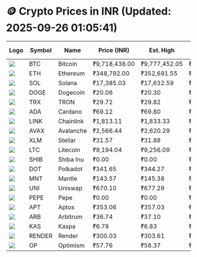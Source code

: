 # 🪙 Crypto Prices in INR (Updated: 2025-09-26 01:05:41)

| Logo | Symbol | Name       | Price (INR) | Est. High | Est. Low | Gross Profit | Fees | Net Profit | ROI % |
|------|--------|------------|-------------|-----------|----------|---------------|------|-------------|--------|
| ![](https://coin-images.coingecko.com/coins/images/1/large/bitcoin.png?1696501400) | BTC    | Bitcoin    | ₹9,718,438.00 | ₹9,777,452.05 | ₹9,659,423.95 | ₹1,221.90 | ₹200.00 | ₹1,021.90 | 1.02% |
| ![](https://coin-images.coingecko.com/coins/images/279/large/ethereum.png?1696501628) | ETH    | Ethereum   | ₹348,792.00 | ₹352,691.55 | ₹344,892.45 | ₹2,261.31 | ₹200.00 | ₹2,061.31 | 2.06% |
| ![](https://coin-images.coingecko.com/coins/images/4128/large/solana.png?1718769756) | SOL    | Solana     | ₹17,385.03 | ₹17,632.59 | ₹17,137.47 | ₹2,889.11 | ₹200.00 | ₹2,689.11 | 2.69% |
| ![](https://coin-images.coingecko.com/coins/images/5/large/dogecoin.png?1696501409) | DOGE   | Dogecoin   | ₹20.06 | ₹20.30 | ₹19.82 | ₹2,421.80 | ₹200.00 | ₹2,221.80 | 2.22% |
| ![](https://coin-images.coingecko.com/coins/images/1094/large/tron-logo.png?1696502193) | TRX    | TRON       | ₹29.72 | ₹29.82 | ₹29.62 | ₹648.12 | ₹200.00 | ₹448.12 | 0.45% |
| ![](https://coin-images.coingecko.com/coins/images/975/large/cardano.png?1696502090) | ADA    | Cardano    | ₹69.12 | ₹69.80 | ₹68.44 | ₹1,994.52 | ₹200.00 | ₹1,794.52 | 1.79% |
| ![](https://coin-images.coingecko.com/coins/images/877/large/chainlink-new-logo.png?1696502009) | LINK   | Chainlink  | ₹1,813.11 | ₹1,833.33 | ₹1,792.89 | ₹2,256.08 | ₹200.00 | ₹2,056.08 | 2.06% |
| ![](https://coin-images.coingecko.com/coins/images/12559/large/Avalanche_Circle_RedWhite_Trans.png?1696512369) | AVAX   | Avalanche  | ₹2,566.44 | ₹2,620.29 | ₹2,512.59 | ₹4,286.17 | ₹200.00 | ₹4,086.17 | 4.09% |
| ![](https://coin-images.coingecko.com/coins/images/100/large/fmpFRHHQ_400x400.jpg?1735231350) | XLM    | Stellar    | ₹31.57 | ₹31.88 | ₹31.26 | ₹1,967.21 | ₹200.00 | ₹1,767.21 | 1.77% |
| ![](https://coin-images.coingecko.com/coins/images/2/large/litecoin.png?1696501400) | LTC    | Litecoin   | ₹9,194.04 | ₹9,256.09 | ₹9,131.99 | ₹1,358.94 | ₹200.00 | ₹1,158.94 | 1.16% |
| ![](https://coin-images.coingecko.com/coins/images/11939/large/shiba.png?1696511800) | SHIB   | Shiba Inu  | ₹0.00 | ₹0.00 | ₹0.00 | ₹1,346.03 | ₹200.00 | ₹1,146.03 | 1.15% |
| ![](https://coin-images.coingecko.com/coins/images/12171/large/polkadot.png?1696512008) | DOT    | Polkadot   | ₹341.65 | ₹344.27 | ₹339.03 | ₹1,547.67 | ₹200.00 | ₹1,347.67 | 1.35% |
| ![](https://coin-images.coingecko.com/coins/images/30980/large/Mantle-Logo-mark.png?1739213200) | MNT    | Mantle     | ₹143.57 | ₹145.38 | ₹141.76 | ₹2,550.04 | ₹200.00 | ₹2,350.04 | 2.35% |
| ![](https://coin-images.coingecko.com/coins/images/12504/large/uniswap-logo.png?1720676669) | UNI    | Uniswap    | ₹670.10 | ₹677.29 | ₹662.91 | ₹2,170.44 | ₹200.00 | ₹1,970.44 | 1.97% |
| ![](https://coin-images.coingecko.com/coins/images/29850/large/pepe-token.jpeg?1696528776) | PEPE   | Pepe       | ₹0.00 | ₹0.00 | ₹0.00 | ₹2,368.64 | ₹200.00 | ₹2,168.64 | 2.17% |
| ![](https://coin-images.coingecko.com/coins/images/26455/large/aptos_round.png?1696525528) | APT    | Aptos      | ₹353.06 | ₹357.03 | ₹349.09 | ₹2,273.04 | ₹200.00 | ₹2,073.04 | 2.07% |
| ![](https://coin-images.coingecko.com/coins/images/16547/large/arb.jpg?1721358242) | ARB    | Arbitrum   | ₹36.74 | ₹37.10 | ₹36.38 | ₹1,979.11 | ₹200.00 | ₹1,779.11 | 1.78% |
| ![](https://coin-images.coingecko.com/coins/images/25751/large/kaspa-icon-exchanges.png?1696524837) | KAS    | Kaspa      | ₹6.78 | ₹6.83 | ₹6.73 | ₹1,605.71 | ₹200.00 | ₹1,405.71 | 1.41% |
| ![](https://coin-images.coingecko.com/coins/images/11636/large/rndr.png?1696511529) | RENDER | Render     | ₹300.03 | ₹303.61 | ₹296.45 | ₹2,416.61 | ₹200.00 | ₹2,216.61 | 2.22% |
| ![](https://coin-images.coingecko.com/coins/images/25244/large/Optimism.png?1696524385) | OP     | Optimism   | ₹57.76 | ₹58.37 | ₹57.15 | ₹2,136.50 | ₹200.00 | ₹1,936.50 | 1.94% |
